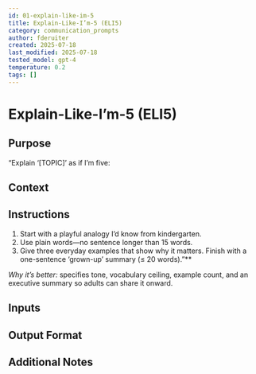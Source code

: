 ```yaml
---
id: 01-explain-like-im-5
title: Explain-Like-I’m-5 (ELI5)
category: communication_prompts
author: fderuiter
created: 2025-07-18
last_modified: 2025-07-18
tested_model: gpt-4
temperature: 0.2
tags: []
---
```


# Explain-Like-I’m-5 (ELI5)

## Purpose

“Explain ‘[TOPIC]’ as if I’m five:

## Context

## Instructions

1. Start with a playful analogy I’d know from kindergarten.
1. Use plain words—no sentence longer than 15 words.
1. Give three everyday examples that show why it matters.
   Finish with a one-sentence ‘grown-up’ summary (≤ 20 words).”**

*Why it’s better:* specifies tone, vocabulary ceiling, example count, and an executive summary so adults can share it onward.

## Inputs

## Output Format

## Additional Notes
